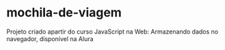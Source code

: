 # mochila-de-viagem
Projeto criado apartir do curso JavaScript na Web: Armazenando dados no navegador, disponível na Alura
